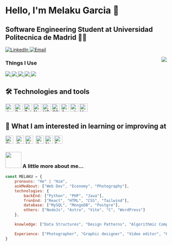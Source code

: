 


# Hello, I'm Melaku Garcia 👋		
## Software Engineering Student at Universidad Politecnica de Madrid 👨‍💻

<p align="left">
  <a href="https://www.linkedin.com/in/melakugb/?originalSubdomain=es">
    <img src="https://img.shields.io/badge/LinkedIn-melaku-blue" alt="LinkedIn">
  </a>
  <a href="mailto:melakugarciabon@gmail.com">
    <img src="https://img.shields.io/badge/Gmail-melakugarciabon%40gmail.com-red" alt="Email">
  </a>
</p>


  <img src="https://github-readme-stats.vercel.app/api?username=megarbon&show_icons=true" align="right" />
</a>


### Things I Use

<p align="left">  
<a href="https://github.com/harish-sethuraman/readme-components">
 <img  src="https://readme-components.vercel.app/api?component=logo&fill=black&logo=react&animation=spin&svgfill=15d8fe">  
 </a>
  <a href="https://github.com/harish-sethuraman/readme-components">
 <img  src="https://readme-components.vercel.app/api?component=logo&fill=black&logo=node.js&svgfill=659b60">
</a>
<a href="https://github.com/harish-sethuraman/readme-components">
<img  src="https://readme-components.vercel.app/api?component=logo&fill=black&logo=javascript&svgfill=f6df1c">
</a>
<a href="https://github.com/harish-sethuraman/readme-components">
<img  src="https://readme-components.vercel.app/api?component=logo&fill=black&logo=CSS3&svgfill=028dd1">
</a>
<a href="https://github.com/harish-sethuraman/readme-components">
<img  src="https://readme-components.vercel.app/api?component=logo&fill=&logo=github">
</a>

## 🛠  Technologies and tools

<a name="learning-now"></a>

<img src="https://img.shields.io/badge/JavaScript-282C34?logo=javascript&logoColor=F7DF1E" alt="JavaScript logo" title="JavaScript" height="25" /> <img src="https://img.shields.io/badge/React -282C34?logo=react&logoColor=61DAFB" alt="React Native logo" title="React" height="25" />  <img src="https://img.shields.io/badge/Tailwind%20CSS-282C34?logo=tailwind-css&logoColor=38B2AC" alt="Tailwind CSS logo" title="Tailwind CSS" height="25" /> <img src="https://img.shields.io/badge/Node.js-282C34?logo=node.js&logoColor=339933" alt="Node.js logo" title="Node.js" height="25" /> <img src="https://img.shields.io/badge/HTML5-282C34?logo=html5&logoColor=E34F26" alt="HTML5 logo" title="HTML5" height="25" /> <img src="https://img.shields.io/badge/CSS3-282C34?logo=css3&logoColor=1572B6" alt="CSS3 logo" title="CSS3" height="25" />  <img src="https://img.shields.io/badge/Android-282C34?logo=android&logoColor=3DDC84" alt="Android logo" title="Android" height="25" /> <img src="https://img.shields.io/badge/git-282C34?logo=git&logoColor=F05032" alt="git logo" title="git" height="25" /> <img src="https://img.shields.io/badge/VS%20Code-282C34?logo=visual-studio-code&logoColor=007ACC" alt="Visual Studio Code logo" title="Visual Studio Code" height="25" /> 


## 👾  What I am interested in learning or improving at

<img src="https://img.shields.io/badge/Flutter-282C34?logo=flutter&logoColor=02569B" alt="Flutter logo" title="Flutter" height="25" />
&nbsp;<img src="https://img.shields.io/badge/GraphQL-282C34?logo=graphql&logoColor=E10098" alt="GraphQL logo" title="GraphQL" height="25" /> <img src="https://img.shields.io/badge/MongoDB-282C34?logo=mongodb&logoColor=47A248" alt="MongoDB logo" title="MongoDB" height="25" />
&nbsp;<img src="https://img.shields.io/badge/Sass-282C34?logo=sass&logoColor=CC6699" alt="Sass logo" title="Sass" height="25" /> 
<img src="https://img.shields.io/badge/Next.js-282C34?logo=next.js&logoColor=FFFFFF" alt="Next.js logo" title="Next.js" height="25" /> <img src="https://img.shields.io/badge/Express-282C34?logo=express&logoColor=FFFFFF" alt="Express.js logo" title="Express.js" height="25" />

### <img src="https://media.giphy.com/media/VgCDAzcKvsR6OM0uWg/giphy.gif" width="50"> A little more about me...


```javascript
const MELAKU = {
    pronouns: "He" | "Him",
    askMeAbout: ["Web Dev", "Economy", "Photography"],
    technologies: {
        backEnd: ["Python", "PHP", "Java"],
        fronEnd: ["React", "HTML", "CSS", "Tailwind"],
        database: ["MySQL", "MongoDB", "Postgre"],
        others: ["NodeJs", "Astro", "Vite", "C", "WordPress"]
    },
    
    knowledge: ["Data Structures", "Design Patterns", "Algorithmic Complexity", "Sw Architecture"]
    
    Experience: ["Photographer", "Graphic designer", "Video editor", "Photography retail seller"]
}
